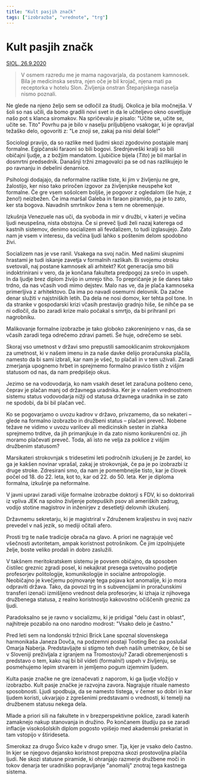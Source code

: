 ```yaml
---
title: "Kult pasjih značk"
tags: ["izobrazba", "vrednote", "trg"]
---
```


# Kult pasjih značk

[SIOL, 26.9.2020](https://siol.net/siol-plus/kolumne/tomaz-stih-535155)

> V osmem razredu me je mama nagovarjala, da postanem kamnosek. Bila je medicinska sestra, njen oče je bil krojač, njena mati pa receptorka v hotelu Slon. Življenja onstran Štepanjskega naselja nismo poznali.

Ne glede na njeno željo sem se odločil za študij. Okolica je bila močnejša. V šoli so nas učili, da bomo gradili novi svet in da le učiteljevo okno osvetljuje našo pot s klanca siromakov. Na spričevalu je pisalo: "Učite se, učite se, učite se. Tito" Povrhu pa je bilo v naselju priljubljeno vsakogar, ki je opravljal težaško delo, ogovoriti z: "Le znoji se, zakaj pa nisi delal šole!"

Sociologi pravijo, da so razlike med ljudmi skozi zgodovino postajale manj formalne. Egipčanski faraoni so bili bogovi. Srednjeveški kralji so bili običajni ljudje, a z božjim mandatom. Ljubičice bijela (*Tito*) je bil maršal in dosmrtni predsednik. Današnji tržni zmagovalci pa se od nas razlikujejo le po ravnanju in debelini denarnice.

Psihologi dodajajo, da neformalne razlike tiste, ki jim v življenju ne gre, žalostijo, ker niso tako priročen izgovor za življenjske neuspehe kot formalne. Če gre vsem sošolcem boljše, je pogovor z ogledalom (še huje, z ženo!) neizbežen. Če ima maršal Galeba in faraon piramido, pa je to zato, ker sta bogova. Navadnih smrtnikov žena s tem ne obremenjuje.

Izkušnja Venezuele nas uči, da svoboda in mir v družbi, v kateri je večina ljudi neuspešna, nista obstojna. Če si preveč ljudi želi nazaj katerega od kastnih sistemov, denimo socializem ali fevdalizem, to tudi izglasujejo. Zato nam je vsem v interesu, da večina ljudi lahko s poštenim delom spodobno živi.

Socializem nas je vse ranil. Vsakega na svoj način. Med našimi skupnimi hrastami je tudi iskanje zavetja v formalnih razlikah. Bi svojemu otroku svetovali, naj postane kamnosek ali arhitekt? Kot generacija smo bili indoktrinirani v vero, da je končana fakulteta predpogoj za srečo in uspeh. In da ljudje brez diplom živijo in umrejo tiho. To prepričanje je še danes tako trdno, da nas včasih vodi mimo dejstev. Malo nas ve, da je plača kamnoseka primerljiva z arhitektovo. Da ima po navadi osemurni delovnik. Da začne denar služiti v najstniških letih. Da dela ne nosi domov, ker tehta pol tone. In da stranke v gospodarski krizi včasih prestavijo gradnjo hiše, še nihče pa se ni odločil, da bo zaradi krize malo počakal s smrtjo, da bi prihranil pri nagrobniku.

Malikovanje formalne izobrazbe je tako globoko zakoreninjeno v nas, da se včasih zaradi tega odrečemo zdravi pameti. Še huje, odrečemo se sebi.

Skoraj vso umetnost v državi smo prepustili samooklicanim strokovnjakom za umetnost, ki v našem imenu in za naše davke delijo proračunska plačila, namesto da bi sami izbrali, kar nam je všeč, to plačali in v tem uživali. Zaradi zmerjanja upognemo hrbet in sprejmemo formalno pravico tistih z višjim statusom od nas, da nam predpišejo okus.

Jezimo se na vodovodarja, ko nam vsakih deset let zaračuna pošteno ceno, čeprav je plačan manj od državnega uradnika. Ker je v našem vrednostnem sistemu status vodovodarja nižji od statusa državnega uradnika in se zato ne spodobi, da bi bil plačan več.

Ko se pogovarjamo o uvozu kadrov v državo, privzamemo, da so nekateri – glede na formalno izobrazbo in družbeni status – plačani preveč. Nobene težave ne vidimo v uvozu varilcev ali medicinskih sester in zlahka sprejmemo trditve, da jih primanjkuje in da zato nismo konkurenčni oz. jih moramo plačevati preveč. Toda, ali isto ne velja za poklice z višjim družbenim statusom?

Marsikateri strokovnjak s tridesetimi leti področnih izkušenj je že zardel, ko ga je kakšen novinar vprašal, zakaj je strokovnjak, če pa je po izobrazbi iz druge stroke. Zdresirani smo, da nam je pomembnejše tisto, kar je človek počel od 18. do 22. leta, kot to, kar od 22. do 50. leta. Ker je diploma formalna, izkušnje pa neformalne.

V javni upravi zaradi višje formalne izobrazbe doktorji s FDV, ki so doktorirali iz vpliva JEK na spolno življenje potepuških psov ali ameriških zadrug, vodijo stotine magistrov in inženirjev z desetletji delovnih izkušenj.

Državnemu sekretarju, ki je magistriral v Združenem kraljestvu in svoj naziv prevedel v naš jezik, so mediji očitali afero.

Prosti trg te naše tradicije obrača na glavo. A priori ne nagrajuje več všečnosti avtoritetam, ampak koristnost potrošnikom. Če jim izpolnjujete želje, boste veliko prodali in dobro zaslužili.

V takšnem meritokratskem sistemu je povsem običajno, da sposoben čistilec greznic zgradi posel, ki nekajkrat presega svetovalno podjetje profesorjev politologije, komunikologije in socialne antropologije. Neobičajno je kvečjemu pojmovanje tega pojava kot anomalije, ki jo mora odpraviti država. Tako, da povozi trg in s subvencijami in proračunskimi transferi izenači izmišljeno vrednost dela profesorjev, ki izhaja iz njihovega družbenega statusa, z realno koristnostjo kakovostno očiščenih greznic za ljudi.

Paradoksalno se je ravno v socializmu, ki je pridigal "delu čast in oblast", najhitreje pozabilo na ono narodno modrost: "Vsako delo je častno."

Pred leti sem na londonski tržnici Brick Lane spoznal slovenskega harmonikaša Janeza Dovča, na podzemni postaji Tooting Bec pa poslušal Omarja Naberja. Predstavljajte si stigmo teh dveh naših umetnikov, če bi se v Sloveniji preživljala z igranjem na Tromostovju? Zaradi obremenjenosti s predstavo o tem, kako naj bi bil videti (formalni!) uspeh v življenju, se posmehujemo lepim stvarem in jemljemo pogum izjemnim ljudem.

Kulta pasje značke ne gre izenačevati z naporom, ki ga ljudje vložijo v izobrazbo. Kult pasje značke je razvojna zavora. Nagrajuje rituale namesto sposobnosti. Ljudi spodbuja, da se namesto tistega, v čemer so dobri in kar ljudem koristi, ukvarjajo z zgrešenimi predstavami o vrednosti, ki temelji na družbenem statusu nekega dela.

Mlade a priori sili na fakultete in v brezperspektivne poklice, zaradi katerih zamaknejo nakup stanovanja in družino. Po končanem študiju pa se zaradi inflacije visokošolskih diplom pogosto vpišejo med akademski prekariat in tam vstopijo v štirideseta.

Smerokaz za drugo Švico kaže v drugo smer. Tja, kjer je vsako delo častno. In kjer se njegovo dejansko koristnost prepozna skozi prostovoljna plačila ljudi. Ne skozi statusne piramide, ki ohranjajo razmerje družbene moči in tokov denarja ter uradniško popravljanje "anomalij" znotraj tega kastnega sistema.